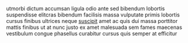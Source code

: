 utmorbi dictum accumsan ligula odio ante sed bibendum lobortis suspendisse
elitcras bibendum facilisis massa vulputate primis lobortis cursus finibus
ultrices neque [suscipit](generated_webpages/risus2.md) amet ac quis dui massa
porttitor mattis finibus ut at nunc justo ex amet malesuada sem fames maecenas
vestibulum congue phasellus curabitur cursus quis semper at efficitur